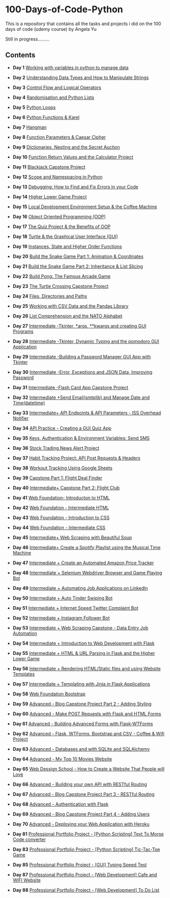 # 100-Days-of-Code-Python


This is a repository that contains all the tasks and projects i did on the 100 days of code (udemy course) by Angela Yu

Still in progress.........


## Contents

* **Day 1** [Working with variables in python to manage data](https://github.com/Kingsolomon445/100-Days-of-Code-Python-/tree/main/day01)

* **Day 2** [Understanding Data Types and How to Manipulate Strings](https://github.com/Kingsolomon445/100-Days-of-Code-Python-/tree/main/day02)

* **Day 3** [Control Flow and Logical Operators](https://github.com/Kingsolomon445/100-Days-of-Code-Python-/tree/main/day03)

* **Day 4** [Randomisation and Python Lists](https://github.com/Kingsolomon445/100-Days-of-Code-Python-/tree/main/day04)

* **Day 5** [Python Loops](https://github.com/Kingsolomon445/100-Days-of-Code-Python-/tree/main/day05)

* **Day 6** [Python Functions & Karel](https://github.com/Kingsolomon445/100-Days-of-Code-Python-/tree/main/day06)

* **Day 7** [Hangman](https://github.com/Kingsolomon445/100-Days-of-Code-Python-/tree/main/day07)

* **Day 8** [Function Parameters & Caesar Cipher](https://github.com/Kingsolomon445/100-Days-of-Code-Python-/tree/main/day08)

* **Day 9** [Dictionaries, Nesting and the Secret Auction](https://github.com/Kingsolomon445/100-Days-of-Code-Python-/tree/main/day09)

* **Day 10** [Function Return Values and the Calculator Project](https://github.com/Kingsolomon445/100-Days-of-Code-Python-/tree/main/day10)

* **Day 11** [Blackjack Capstone Project](https://github.com/Kingsolomon445/100-Days-of-Code-Python-/tree/main/day11)

* **Day 12** [Scope and Namespacing in Python](https://github.com/Kingsolomon445/100-Days-of-Code-Python-/tree/main/day12)

* **Day 13** [Debugging: How to Find and Fix Errors in your Code](https://github.com/Kingsolomon445/100-Days-of-Code-Python-/tree/main/day13)

* **Day 14** [Higher Lower Game Project](https://github.com/Kingsolomon445/100-Days-of-Code-Python-/tree/main/day14)

* **Day 15** [Local Development Environment Setup & the Coffee Machine](https://github.com/Kingsolomon445/100-Days-of-Code-Python-/tree/main/day15)

* **Day 16** [Object Oriented Programming (OOP)](https://github.com/Kingsolomon445/100-Days-of-Code-Python-/tree/main/day16)

* **Day 17** [The Quiz Project & the Benefits of OOP](https://github.com/Kingsolomon445/100-Days-of-Code-Python-/tree/main/day17)

* **Day 18** [Turtle & the Graphical User Interface (GUI)](https://github.com/Kingsolomon445/100-Days-of-Code-Python-/tree/main/day18)

* **Day 19** [Instances, State and Higher Order Functions](https://github.com/Kingsolomon445/100-Days-of-Code-Python-/tree/main/day19)

* **Day 20** [Build the Snake Game Part 1: Animation & Coordinates](https://github.com/Kingsolomon445/100-Days-of-Code-Python-/tree/main/day20)

* **Day 21** [Build the Snake Game Part 2: Inheritance & List Slicing](https://github.com/Kingsolomon445/100-Days-of-Code-Python-/tree/main/day21)

* **Day 22** [Build Pong: The Famous Arcade Game](https://github.com/Kingsolomon445/100-Days-of-Code-Python-/tree/main/day22)

* **Day 23** [The Turtle Crossing Capstone Project](https://github.com/Kingsolomon445/100-Days-of-Code-Python-/tree/main/day23)

* **Day 24** [Files, Directories and Paths](https://github.com/Kingsolomon445/100-Days-of-Code-Python-/tree/main/day24)

* **Day 25** [Working with CSV Data and the Pandas Library](https://github.com/Kingsolomon445/100-Days-of-Code-Python-/tree/main/day25)

* **Day 26** [List Comprehension and the NATO Alphabet](https://github.com/Kingsolomon445/100-Days-of-Code-Python-/tree/main/day26)

* **Day 27** [Intermediate -Tkinter, *args, **kwargs and creating GUI Programs](https://github.com/Kingsolomon445/100-Days-of-Code-Python-/tree/main/day27)

* **Day 28** [Intermediate -Tkinter, Dynamic Typing and the pomodoro GUI Application](https://github.com/Kingsolomon445/100-Days-of-Code-Python-/tree/main/day28)

* **Day 29** [Intermediate -Building a Password Manager GUI App with Tkinter](https://github.com/Kingsolomon445/100-Days-of-Code-Python-/tree/main/day29)

* **Day 30** [Intermediate -Error, Exceptions and JSON Data, Improving Password](https://github.com/Kingsolomon445/100-Days-of-Code-Python-/tree/main/day30)

* **Day 31** [Intermediate -Flash Card App Capstone Project](https://github.com/Kingsolomon445/100-Days-of-Code-Python-/tree/main/day31)

* **Day 32** [Intermediate +Send Email(smtplib) and Manage Date and Time(datetime)](https://github.com/Kingsolomon445/100-Days-of-Code-Python-/tree/main/day32)

* **Day 33** [Intermediate+ API Endpoints & API Parameters - ISS Overhead Notifier](https://github.com/Kingsolomon445/100-Days-of-Code-Python-/tree/main/day33)

* **Day 34** [API Practice - Creating a GUI Quiz App](https://github.com/Kingsolomon445/100-Days-of-Code-Python-/tree/main/day34)

* **Day 35** [Keys, Authentication & Environment Variables: Send SMS](https://github.com/Kingsolomon445/100-Days-of-Code-Python-/tree/main/day35)

* **Day 36** [Stock Trading News Alert Project](https://github.com/Kingsolomon445/100-Days-of-Code-Python-/tree/main/day36)

* **Day 37** [Habit Tracking Project: API Post Requests & Headers](https://github.com/Kingsolomon445/100-Days-of-Code-Python-/tree/main/day37)

* **Day 38** [Workout Tracking Using Google Sheets](https://github.com/Kingsolomon445/100-Days-of-Code-Python-/tree/main/day38)

* **Day 39** [Capstone Part 1: Flight Deal Finder](https://github.com/Kingsolomon445/100-Days-of-Code-Python-/tree/main/day39)

* **Day 40** [Intermediate+ Capstone Part 2: Flight Club](https://github.com/Kingsolomon445/100-Days-of-Code-Python-/tree/main/day40)

* **Day 41** [Web Foundation- Introducton to HTML](https://github.com/Kingsolomon445/100-Days-of-Code-Python-/tree/main/day41)

* **Day 42** [Web Foundation - Intermediate HTML](https://github.com/Kingsolomon445/100-Days-of-Code-Python-/tree/main/day42)

* **Day 43** [Web Foundation - Introduction to CSS](https://github.com/Kingsolomon445/100-Days-of-Code-Python-/tree/main/day43)

* **Day 44** [Web Foundation - Intermediate CSS](https://github.com/Kingsolomon445/100-Days-of-Code-Python-/tree/main/day44)

* **Day 45** [Intermediate+ Web Scraping with Beautiful Soup](https://github.com/Kingsolomon445/100-Days-of-Code-Python-/tree/main/day45)

* **Day 46** [Intermediate+ Create a Spotify Playlist using the Musical Time Machine](https://github.com/Kingsolomon445/100-Days-of-Code-Python-/tree/main/day46)

* **Day 47** [Intermediate + Create an Automated Amazon Price Tracker](https://github.com/Kingsolomon445/100-Days-of-Code-Python-/tree/main/day47)

* **Day 48** [Intermediate + Selenium Webdriver Browser and Game Playing Bot](https://github.com/Kingsolomon445/100-Days-of-Code-Python-/tree/main/day48)

* **Day 49** [Intermediate + Automating Job Applications on Linkedln](https://github.com/Kingsolomon445/100-Days-of-Code-Python-/tree/main/day49)

* **Day 50** [Intermediate + Auto Tinder Swiping Bot](https://github.com/Kingsolomon445/100-Days-of-Code-Python-/tree/main/day50)

* **Day 51** [Intermediate + Internet Speed Twitter Complaint Bot](https://github.com/Kingsolomon445/100-Days-of-Code-Python-/tree/main/day51)

* **Day 52** [Intermediate + Instagram Follower Bot](https://github.com/Kingsolomon445/100-Days-of-Code-Python-/tree/main/day52)

* **Day 53** [Intermediate + Web Scraping Capstone - Data Entry Job Automation](https://github.com/Kingsolomon445/100-Days-of-Code-Python-/tree/main/day53)

* **Day 54** [Intermediate + Introduction to Web Development with Flask](https://github.com/Kingsolomon445/100-Days-of-Code-Python-/tree/main/day54)

* **Day 55** [Intermediate + HTML & URL Parsing in Flask and the Higher Lower Game](https://github.com/Kingsolomon445/100-Days-of-Code-Python-/tree/main/day55)

* **Day 56** [Intermediate + Rendering HTML/Static files and using Website Templates](https://github.com/Kingsolomon445/100-Days-of-Code-Python-/tree/main/day56)

* **Day 57** [Intermediate + Templating with Jinja in Flask Applications](https://github.com/Kingsolomon445/100-Days-of-Code-Python-/tree/main/day57)

* **Day 58** [Web Foundation Bootstrap](https://github.com/Kingsolomon445/100-Days-of-Code-Python-/tree/main/day58)

* **Day 59** [Advanced - Blog Capstone Project Part 2 - Adding Styling](https://github.com/Kingsolomon445/100-Days-of-Code-Python-/tree/main/day59)

* **Day 60** [Advanced - Make POST Requests with Flask and HTML Forms](https://github.com/Kingsolomon445/100-Days-of-Code-Python-/tree/main/day60)

* **Day 61** [Advanced - Building Advanced Forms with Flask-WTForms](https://github.com/Kingsolomon445/100-Days-of-Code-Python-/tree/main/day61)

* **Day 62** [Advanced - Flask, WTForms, Bootstrap and CSV - Coffee & Wifi Project](https://github.com/Kingsolomon445/100-Days-of-Code-Python-/tree/main/day62)

* **Day 63** [Advanced - Databases and with SQLite and SQLAlchemy](https://github.com/Kingsolomon445/100-Days-of-Code-Python-/tree/main/day63)

* **Day 64** [Advanced - My Top 10 Movies Website](https://github.com/Kingsolomon445/100-Days-of-Code-Python-/tree/main/day64)

* **Day 65** [Web Dessign School - How to Create a Website That People will Love](https://github.com/Kingsolomon445/100-Days-of-Code-Python-/tree/main/day65)

* **Day 66** [Advanced - Building your own API with RESTful Routing](https://github.com/Kingsolomon445/100-Days-of-Code-Python-/tree/main/day66)

* **Day 67** [Advanced - Blog Capstone Project Part 3 - RESTful Routing](https://github.com/Kingsolomon445/100-Days-of-Code-Python-/tree/main/day67)

* **Day 68** [Advanced - Authentication with Flask](https://github.com/Kingsolomon445/100-Days-of-Code-Python-/tree/main/day68)

* **Day 69** [Advanced - Blog Capstone Project Part 4 - Adding Users](https://github.com/Kingsolomon445/100-Days-of-Code-Python-/tree/main/day69)

* **Day 70** [Advanced - Deploying your Web Application with Heroku](https://github.com/Kingsolomon445/100-Days-of-Code-Python-/tree/main/day70)

* **Day 81** [Professional Portfolio Project - [Python Scripting] Text To Morse Code converter](https://github.com/Kingsolomon445/some-python-projects/tree/main/text_morse-code)

* **Day 83** [Professional Portfolio Project - [Python Scripting] Tic-Tac-Toe Game](https://github.com/Kingsolomon445/100-Days-of-Code-Python/tree/main/tic_tac_toe)

* **Day 85** [Professional Portfolio Project - [GUI] Typing Speed Test](https://github.com/Kingsolomon445/100-Days-of-Code-Python/tree/main/typing_tester)

* **Day 87** [Professional Portfolio Project - [Web Development] Cafe and WIFI Website](https://github.com/Kingsolomon445/some-web-app-projects/tree/main/cafe)

* **Day 88** [Professional Portfolio Project - [Web Development] To Do List](https://github.com/Kingsolomon445/todo-list)




